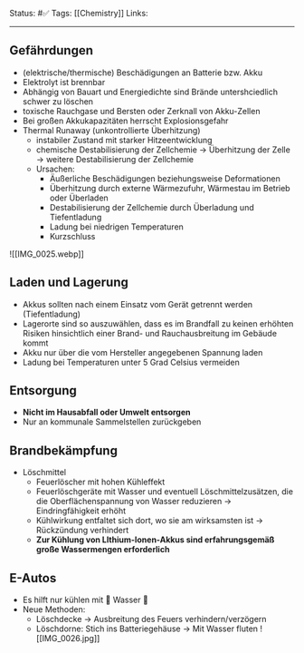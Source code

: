 Status: #✅
Tags: [[Chemistry]]
Links:
___
## Gefährdungen
- (elektrische/thermische) Beschädigungen an Batterie bzw. Akku 
- Elektrolyt ist brennbar
- Abhängig von Bauart und Energiedichte sind Brände untershciedlich schwer zu löschen
- toxische Rauchgase und Bersten oder Zerknall von Akku-Zellen
- Bei großen Akkukapazitäten herrscht Explosionsgefahr
- Thermal Runaway (unkontrollierte Überhitzung)
	- instabiler Zustand mit starker Hitzeentwicklung
	- chemische Destabilisierung der Zellchemie
	  -> Überhitzung der Zelle -> weitere Destabilisierung der Zellchemie
	- Ursachen:
		- Äußerliche Beschädigungen beziehungsweise Deformationen
		- Überhitzung durch externe Wärmezufuhr, Wärmestau im Betrieb oder Überladen
		- Destabilisierung der Zellchemie durch Überladung und Tiefentladung
		-  Ladung bei niedrigen Temperaturen
		- Kurzschluss

![[IMG_0025.webp]]
## Laden und Lagerung
- Akkus sollten nach einem Einsatz vom Gerät getrennt werden (Tiefentladung)
- Lagerorte sind so auszuwählen, dass es im Brandfall zu keinen erhöhten Risiken hinsichtlich einer Brand- und Rauchausbreitung im Gebäude kommt
- Akku nur über die vom Hersteller angegebenen Spannung laden
- Ladung bei Temperaturen unter 5 Grad Celsius vermeiden

## Entsorgung
- **Nicht im Hausabfall oder Umwelt entsorgen**
- Nur an kommunale Sammelstellen zurückgeben

## Brandbekämpfung
- Löschmittel
	- Feuerlöscher mit hohen Kühleffekt
	- Feuerlöschgeräte mit Wasser und eventuell Löschmittelzusätzen, die die Oberflächenspannung von Wasser reduzieren
	  -> Eindringfähigkeit erhöht
	- Kühlwirkung entfaltet sich dort, wo sie am wirksamsten ist
	  -> Rückzündung verhindert
	-  **Zur Kühlung von LIthium-Ionen-Akkus sind erfahrungsgemäß große Wassermengen erforderlich**

## E-Autos
- Es hilft nur kühlen mit 🌊 Wasser 🌊
- Neue Methoden: 
	- Löschdecke -> Ausbreitung des Feuers verhindern/verzögern
	- Löschdorne: Stich ins Batteriegehäuse -> Mit Wasser fluten
	  ![[IMG_0026.jpg]]

